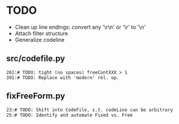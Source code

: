 # TODO

* Clean up line endings: convert any '\r\n' or '\r' to '\n'
* Attach filter structure
* Generalize codeline

## src/codefile.py

```
261:# TODO: tight (no spaces) freeContXXX > 1
391:# TODO: Replace with 'modern' rel. op.
```

## fixFreeForm.py
```
23:# TODO: Shift into CodeFile, s.t. codeLine can be arbitrary
25:# TODO: Identify and automate Fixed vs. Free
```
